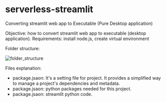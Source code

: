 # serverless-streamlit
Converting streamlit web app to Executable (Pure Desktop application)

Objective: how to convert streamlit web app to executable (desktop application).
Requirements: install node.js, create virtual environment

Folder structure:

![folder_structure](https://github.com/RickyChenTaiwan/serverless-streamlit/assets/42162312/924b7ffc-34c3-40d5-b16b-4051c2e16546)

Files explanation:

* package.jsaon: It's a setting file for project. It provides a simplified way to manage a project's dependencies and metadata.
* package.jsaon: python packages needed for this project.
* package.jsaon: streamlit python code.
  
